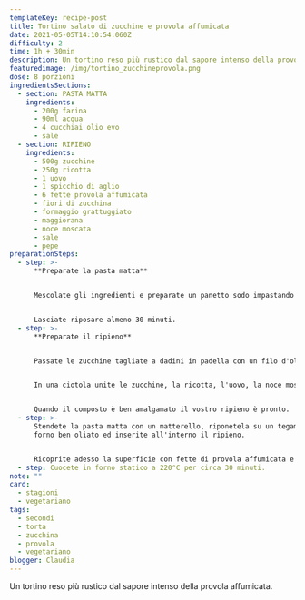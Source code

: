 ```yaml
---
templateKey: recipe-post
title: Tortino salato di zucchine e provola affumicata
date: 2021-05-05T14:10:54.060Z
difficulty: 2
time: 1h + 30min
description: Un tortino reso più rustico dal sapore intenso della provola affumicata.
featuredimage: /img/tortino_zucchineprovola.png
dose: 8 porzioni
ingredientsSections:
  - section: PASTA MATTA
    ingredients:
      - 200g farina
      - 90ml acqua
      - 4 cucchiai olio evo
      - sale
  - section: RIPIENO
    ingredients:
      - 500g zucchine
      - 250g ricotta
      - 1 uovo
      - 1 spicchio di aglio
      - 6 fette provola affumicata
      - fiori di zucchina
      - formaggio grattuggiato
      - maggiorana
      - noce moscata
      - sale
      - pepe
preparationSteps:
  - step: >-
      **Preparate la pasta matta**


      Mescolate gli ingredienti e preparate un panetto sodo impastando con le mani.


      Lasciate riposare almeno 30 minuti.
  - step: >-
      **Preparate il ripieno**


      Passate le zucchine tagliate a dadini in padella con un filo d'olio, sale e pepe.


      In una ciotola unite le zucchine, la ricotta, l'uovo, la noce moscata, l'aglio sminuzzato, la maggiorana ed il formaggio grattuggiato. Infine aggiungete sale e pepe.


      Quando il composto è ben amalgamato il vostro ripieno è pronto.
  - step: >-
      Stendete la pasta matta con un matterello, riponetela su un tegame da
      forno ben oliato ed inserite all'interno il ripieno.


      Ricoprite adesso la superficie con fette di provola affumicata e decorate con i fiori di zucchina.
  - step: Cuocete in forno statico a 220°C per circa 30 minuti.
note: ""
card:
  - stagioni
  - vegetariano
tags:
  - secondi
  - torta
  - zucchina
  - provola
  - vegetariano
blogger: Claudia
---
```

Un tortino reso più rustico dal sapore intenso della provola affumicata.